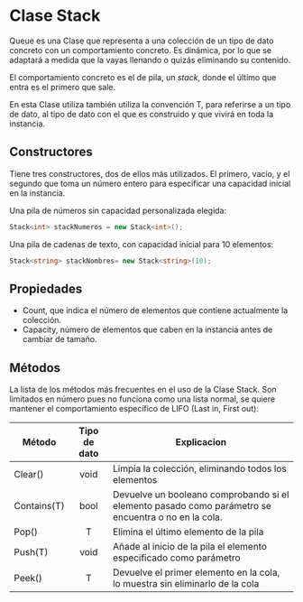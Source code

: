 # Clase Stack

Queue es una Clase que representa a una colección de un tipo de dato concreto con un comportamiento concreto. Es dinámica, por lo que se adaptará a medida que la vayas llenando o quizás eliminando su contenido.

El comportamiento concreto es el de pila, un *stack*, donde el último que entra es el primero que sale.

En esta Clase utiliza también utiliza la convención T, para referirse a un tipo de dato, al tipo de dato con el que es construido y que vivirá en toda la instancia.

## Constructores

Tiene tres constructores, dos de ellos más utilizados. El primero, vacío, y el segundo que toma un número entero para especificar una capacidad inicial en la instancia.

Una pila de números sin capacidad personalizada elegida:

```cs
Stack<int> stackNumeros = new Stack<int>();
```

Una pila de cadenas de texto, con capacidad inicial para 10 elementos:

```cs
Stack<string> stackNombres= new Stack<string>(10);
```

## Propiedades

* Count, que indica el número de elementos que contiene actualmente la colección.
* Capacity, número de elementos que caben en la instancia antes de cambiar de tamaño.

## Métodos

La lista de los métodos más frecuentes en el uso de la Clase Stack. Son limitados en número pues no funciona como una lista normal, se quiere mantener el comportamiento específico de LIFO (Last in, First out):

| Método      | Tipo de dato | Explicacion  |
| ------------- |:--------------------:| -----|
|Clear()| void |Limpia la colección, eliminando todos los elementos |
|Contains(T)| bool |Devuelve un booleano comprobando si el elemento pasado como parámetro se encuentra o no en la cola.|
|Pop()|T|Elimina el último elemento de la pila |
|Push(T)| void |Añade al inicio de la pila el elemento especificado como parámetro|
|Peek()|T| Devuelve el primer elemento en la cola, lo muestra sin eliminarlo de la cola|
